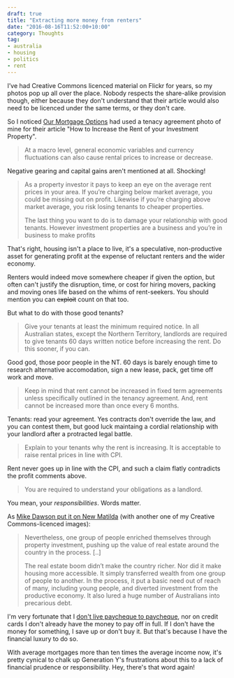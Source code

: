```yaml
---
draft: true
title: "Extracting more money from renters"
date: "2016-08-16T11:52:00+10:00"
category: Thoughts
tag:
- australia
- housing
- politics
- rent
---
```

I’ve had Creative Commons licenced material on Flickr for years, so my photos pop up all over the place. Nobody respects the share-alike provision though, either because they don't understand that their article would also need to be licenced under the same terms, or they don't care.

So I noticed <a href="http://ourmortgageoptions.com.au/how-to-increase-the-rent-of-your-investment-property/" rel="nofollow">Our Mortgage Options</a> had used a tenacy agreement photo of mine for their article "How to Increase the Rent of your Investment Property".

> At a macro level, general economic variables and currency fluctuations can also cause rental prices to increase or decrease.

Negative gearing and capital gains aren't mentioned at all. Shocking!

> As a property investor it pays to keep an eye on the average rent prices in your area. If you’re charging below market average, you could be missing out on profit. Likewise if you’re charging above market average, you risk losing tenants to cheaper properties.
> 
> The last thing you want to do is to damage your relationship with good tenants. However investment properties are a business and you’re in business to make profits

That's right, housing isn't a place to live, it's a speculative, non-productive asset for generating profit at the expense of reluctant renters and the wider economy.

Renters would indeed move somewhere cheaper if given the option, but often can't justify the disruption, time, or cost for hiring movers, packing and moving ones life based on the whims of rent-seekers. You should mention you can <del>exploit</del> count on that too.

But what to do with those good tenants?

> Give your tenants at least the minimum required notice. In all Australian states, except the Northern Territory, landlords are required to give tenants 60 days written notice before increasing the rent. Do this sooner, if you can.

Good god, those poor people in the NT. 60 days is barely enough time to research alternative accomodation, sign a new lease, pack, get time off work and move.

> Keep in mind that rent cannot be increased in fixed term agreements unless specifically outlined in the tenancy agreement. And, rent cannot be increased more than once every 6 months.

Tenants: read your agreement. Yes contracts don't override the law, and you can contest them, but good luck maintaing a cordial relationship with your landlord after a protracted legal battle.

> Explain to your tenants why the rent is increasing. It is acceptable to raise rental prices in line with CPI.

Rent never goes up in line with the CPI, and such a claim flatly contradicts the profit comments above.

> You are required to understand your obligations as a landlord.

You mean, your *responsibilities*. Words matter.

As [Mike Dawson put it on New Matilda](https://newmatilda.com/2016/01/07/why-are-we-still-working/) (with another one of my Creative Commons-licenced images):

> Nevertheless, one group of people enriched themselves through property investment, pushing up the value of real estate around the country in the process. [..]
> 
> The real estate boom didn’t make the country richer. Nor did it make housing more accessible. It simply transferred wealth from one group of people to another. In the process, it put a basic need out of reach of many, including young people, and diverted investment from the productive economy. It also lured a huge number of Australians into precarious debt.

I'm very fortunate that I [don't live paycheque to paycheque](http://classic.youneedabudget.com/support/article/rule-four-live-on-last-months-income), nor on credit cards I don't already have the money to pay off in full. If I don't have the money for something, I save up or don't buy it. But that's because I have the financial luxury to do so.

With average mortgages more than ten times the average income now, it's pretty cynical to chalk up Generation Y's frustrations about this to a lack of financial prudence or responsibility. Hey, there's that word again!

